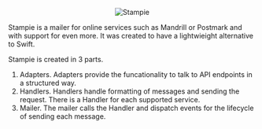 <p align="center">
    <img src="https://raw.github.com/henrikbjorn/Stampie/next-version/doc/logo.png" alt="Stampie" />
</p>

Stampie is a mailer for online services such as Mandrill or Postmark and with support for even more.
It was created to have a lightwieight alternative to Swift.

Stampie is created in 3 parts.

1. Adapters. Adapters provide the funcationality to talk to API endpoints in a structured way.
2. Handlers. Handlers handle formatting of messages and sending the request. There is a Handler
for each supported service.
3. Mailer. The mailer calls the Handler and dispatch events for the lifecycle of sending each
message.


